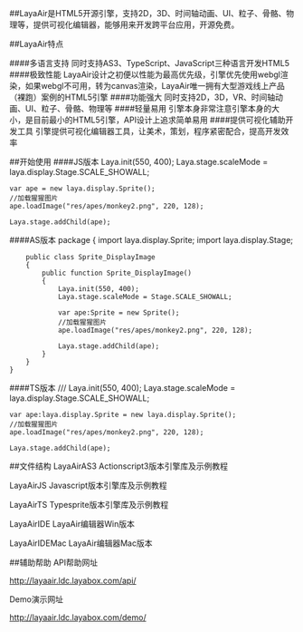 ##LayaAir是HTML5开源引擎，支持2D，3D、时间轴动画、UI、粒子、骨骼、物理等，提供可视化编辑器，能够用来开发跨平台应用，开源免费。

##LayaAir特点

####多语言支持
同时支持AS3、TypeScript、JavaScript三种语言开发HTML5
####极致性能
LayaAir设计之初便以性能为最高优先级，引擎优先使用webgl渲染，如果webgl不可用，转为canvas渲染，LayaAir唯一拥有大型游戏线上产品（裸跑）案例的HTML5引擎
####功能强大
同时支持2D，3D，VR、时间轴动画、UI、粒子、骨骼、物理等
####轻量易用
引擎本身非常注意引擎本身的大小，是目前最小的HTML5引擎，API设计上追求简单易用
####提供可视化辅助开发工具
引擎提供可视化编辑器工具，让美术，策划，程序紧密配合，提高开发效率



##开始使用
####JS版本
    Laya.init(550, 400);
    Laya.stage.scaleMode = laya.display.Stage.SCALE_SHOWALL;
    
    var ape = new laya.display.Sprite();
    //加载猩猩图片
    ape.loadImage("res/apes/monkey2.png", 220, 128);
    
    Laya.stage.addChild(ape);
    
####AS版本
    package
    {
        import laya.display.Sprite;
        import laya.display.Stage;
    	
        public class Sprite_DisplayImage
        {
            public function Sprite_DisplayImage()
            {
                Laya.init(550, 400);
      		    Laya.stage.scaleMode = Stage.SCALE_SHOWALL;
                   
                var ape:Sprite = new Sprite();
                //加载猩猩图片
                ape.loadImage("res/apes/monkey2.png", 220, 128);
                   
                Laya.stage.addChild(ape);
            }
        }
    }
####TS版本
    /// <reference path="../../libs/LayaAir.d.ts" />
    Laya.init(550, 400);
    Laya.stage.scaleMode = laya.display.Stage.SCALE_SHOWALL;
    
    var ape:laya.display.Sprite = new laya.display.Sprite();
    //加载猩猩图片
    ape.loadImage("res/apes/monkey2.png", 220, 128);
    
    Laya.stage.addChild(ape);


##文件结构
LayaAirAS3 Actionscript3版本引擎库及示例教程

LayaAirJS Javascript版本引擎库及示例教程

LayaAirTS Typesprite版本引擎库及示例教程

LayaAirIDE LayaAir编辑器Win版本

LayaAirIDEMac LayaAir编辑器Mac版本

##辅助帮助
API帮助网址

http://layaair.ldc.layabox.com/api/

Demo演示网址

http://layaair.ldc.layabox.com/demo/
